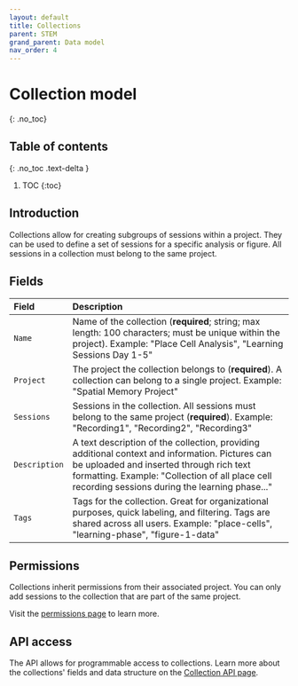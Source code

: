 ```yaml
---
layout: default
title: Collections
parent: STEM
grand_parent: Data model
nav_order: 4
---
```


# Collection model
{: .no_toc}

## Table of contents
{: .no_toc .text-delta }

1. TOC
{:toc}

## Introduction

Collections allow for creating subgroups of sessions within a project. They can be used to define a set of sessions for a specific analysis or figure. All sessions in a collection must belong to the same project.

## Fields

| Field | Description |
|:------|:------------|
| `Name` | Name of the collection (**required**; string; max length: 100 characters; must be unique within the project). Example: "Place Cell Analysis", "Learning Sessions Day 1-5" |
| `Project` | The project the collection belongs to (**required**). A collection can belong to a single project. Example: "Spatial Memory Project" |
| `Sessions` | Sessions in the collection. All sessions must belong to the same project (**required**). Example: "Recording1", "Recording2", "Recording3" |
| `Description` | A text description of the collection, providing additional context and information. Pictures can be uploaded and inserted through rich text formatting. Example: "Collection of all place cell recording sessions during the learning phase..." |
| `Tags` | Tags for the collection. Great for organizational purposes, quick labeling, and filtering. Tags are shared across all users. Example: "place-cells", "learning-phase", "figure-1-data" |

## Permissions

Collections inherit permissions from their associated project. You can only add sessions to the collection that are part of the same project.

Visit the [permissions page]({{"datamodel/permissions/"|absolute_url}}) to learn more. 

## API access

The API allows for programmable access to collections. Learn more about the collections' fields and data structure on the [Collection API page]({{"api/stem/collection/"|absolute_url}}).
